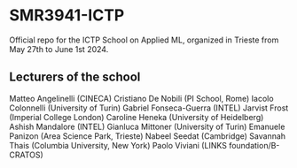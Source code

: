 # SMR3941-ICTP
Official repo for the ICTP School on Applied ML, organized in Trieste from May 27th to June 1st 2024.

## Lecturers of the school

Matteo Angelinelli (CINECA)
Cristiano De Nobili (PI School, Rome)
Iacolo Colonnelli (University of Turin)
​Gabriel Fonseca-Guerra (INTEL)
Jarvist Frost (Imperial College London)
Caroline Heneka (University of Heidelberg)
Ashish Mandalore (INTEL)
Gianluca Mittoner (University of Turin)
Emanuele Panizon (Area Science Park, Trieste)
Nabeel Seedat (Cambridge)
​Savannah Thais (Columbia University, New York)
Paolo Viviani (LINKS foundation/B-CRATOS)





